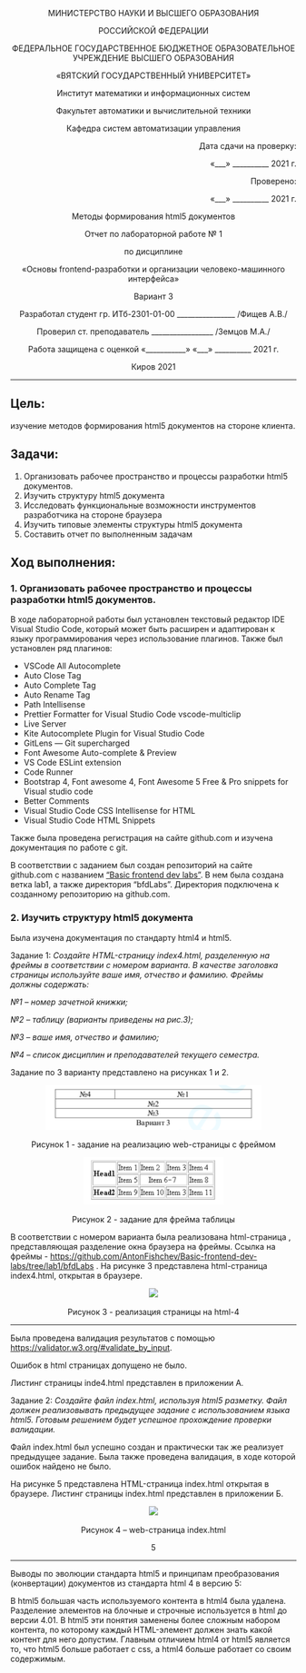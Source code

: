 <p align = center>МИНИСТЕРСТВО НАУКИ И ВЫСШЕГО ОБРАЗОВАНИЯ

<p align = center>РОССИЙСКОЙ ФЕДЕРАЦИИ

<p align = center>ФЕДЕРАЛЬНОЕ ГОСУДАРСТВЕННОЕ БЮДЖЕТНОЕ ОБРАЗОВАТЕЛЬНОЕ УЧРЕЖДЕНИЕ ВЫСШЕГО ОБРАЗОВАНИЯ

<p align = center>«ВЯТСКИЙ ГОСУДАРСТВЕННЫЙ УНИВЕРСИТЕТ»

<p align = center>Институт математики и информационных систем

<p align = center>Факультет автоматики и вычислительной техники

<p align = center>Кафедра систем автоматизации управления


<p align = right>Дата сдачи на проверку:

<p align = right>«___» __________ 2021 г.

<p align = right>Проверено:

<p align = right>«___» __________ 2021 г.

<p align = center>Методы формирования html5 документов

<p align = center>Отчет по лабораторной работе № 1

<p align = center>по дисциплине

<p align = center>«Основы frontend-разработки и организации человеко-машинного интерфейса»

<p align = center>Вариант 3




<p align = center>Разработал студент гр. ИТб-2301-01-00 ________________ /Фищев А.В./

<p align = center>Проверил ст. преподаватель _________________ /Земцов М.А./

<p align = center>Работа защищена с оценкой	«___________» «___» __________ 2021 г.





<p align = center>Киров 2021

__________

## Цель: 

изучение методов формирования html5 документов на стороне клиента.

## Задачи:

1. Организовать рабочее пространство и процессы разработки html5 документов.
1. Изучить структуру html5 документа
1. Исследовать функциональные возможности инструментов разработчика на стороне браузера
1. Изучить типовые элементы структуры html5 документа
1. Составить отчет по выполненным задачам

## Ход выполнения:

### 1. Организовать рабочее пространство и процессы разработки html5 документов.

В ходе лабораторной работы был установлен текстовый редактор IDE Visual Studio Code, который может быть расширен и адаптирован к языку программирования через использование плагинов. Также был установлен ряд плагинов:

- VSCode All Autocomplete
- Auto Close Tag
- Auto Complete Tag
- Auto Rename Tag
- Path Intellisense
- Prettier Formatter for Visual Studio Code vscode-multiclip
- Live Server
- Kite Autocomplete Plugin for Visual Studio Code
- GitLens — Git supercharged
- Font Awesome Auto-complete & Preview
- VS Code ESLint extension
- Code Runner
- Bootstrap 4, Font awesome 4, Font Awesome 5 Free & Pro snippets for Visual studio code
- Better Comments
- Visual Studio Code CSS Intellisense for HTML
- Visual Studio Code HTML Snippets

Также была проведена регистрация на сайте github.com и изучена документация по работе с git.

В соответствии с заданием был создан репозиторий на сайте github.com с названием [“Basic frontend dev labs”](https://github.com/AntonFishchev/Basic-frontend-dev-labs). В нем была создана ветка lab1, а также директория “bfdLabs”. Директория подключена к созданному репозиторию на github.com.

### 2. Изучить структуру html5 документа

Была изучена документация по стандарту html4 и html5.

Задание 1: *Создайте HTML-страницу index4.html, разделенную на фреймы в соответствии с номером варианта. В качестве заголовка страницы используйте ваше имя, отчество и фамилию. Фреймы должны содержать:* 

*№1 – номер зачетной книжки;* 

*№2 – таблицу (варианты приведены на рис.3);* 

*№3 – ваше имя, отчество и фамилию;* 

*№4 – список дисциплин и преподавателей текущего семестра.*

Задание по 3 варианту представлено на рисунках 1 и 2.

<p align=center><img src="./img/lab1/lab1_z1.png"></p>

<p align = center>Рисунок 1 - задание на реализацию web-страницы с фреймом

<p align=center><img src=./img/lab1/lab1_table.png></p>

<p align = center>Рисунок 2 - задание для фрейма таблицы

В соответствии с номером варианта была реализована html-страница , представляющая разделение окна браузера на фреймы. Ссылка на фреймы - <https://github.com/AntonFishchev/Basic-frontend-dev-labs/tree/lab1/bfdLabs> . На рисунке 3 представлена html-страница index4.html, открытая в браузере.

<p align=center><img src=./pic_otchet/z1_index4.PNG></p>

<p align = center>Рисунок 3 - реализация страницы на html-4

---
Была проведена валидация результатов с помощью <https://validator.w3.org/#validate_by_input>. 

Ошибок в html страницах допущено не было.

Листинг страницы inde4.html представлен в приложении А.

Задание 2: *Создайте файл index.html, используя html5 разметку. Файл должен реализовывать предыдущее задание с использованием языка html5. Готовым решением будет успешное прохождение проверки валидации.*

Файл index.html был успешно создан и практически так же реализует предыдущее задание. Была также проведена валидация, в ходе которой ошибок найдено не было.

На рисунке 5 представлена HTML-страница index.html открытая в браузере. Листинг страницы index.html представлен в приложении Б.

<p align=center><img src=./pic_otchet/z2_index.PNG></p>

<p align = center>Рисунок 4 – web-страница index.html

<p align = center>5

---

Выводы по эволюции стандарта html5 и принципам преобразования (конвертации) документов из стандарта html 4 в версию 5: 

В html5 большая часть используемого контента в html4 была удалена. Разделение элементов на блочные и строчные используется в html до версии 4.01. В html5 эти понятия заменены более сложным набором контента, по которому каждый HTML-элемент должен знать какой контент для него допустим. Главным отличием html4 от html5 является то, что html5 больше работает с css, а html4 больше работает со своим содержимым. 